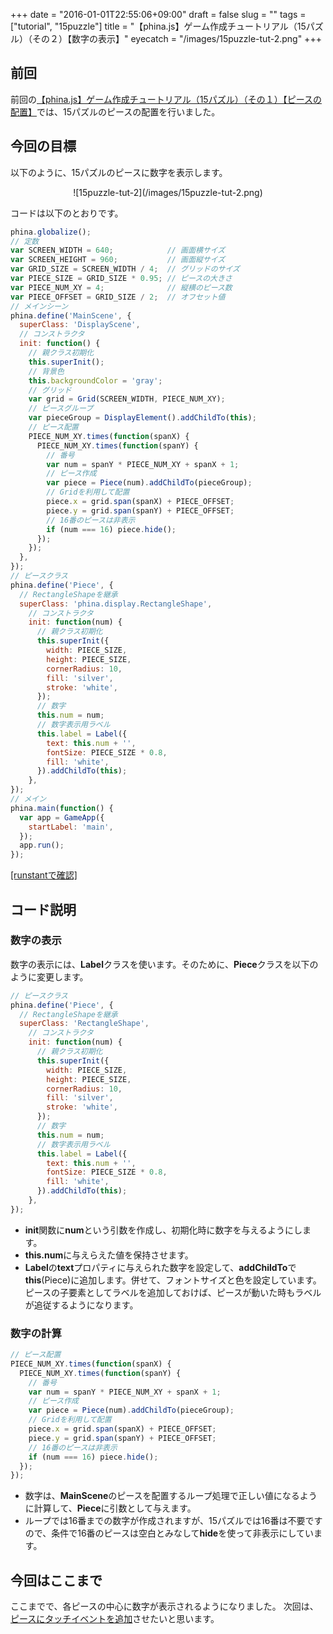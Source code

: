 +++
date = "2016-01-01T22:55:06+09:00"
draft = false
slug = ""
tags = ["tutorial", "15puzzle"]
title = "【phina.js】ゲーム作成チュートリアル（15パズル）（その２）【数字の表示】"
eyecatch = "/images/15puzzle-tut-2.png"
+++

## 前回
前回の[【phina.js】ゲーム作成チュートリアル（15パズル）（その１）【ピースの配置】](http://alkn203.github.io/blog/2015/12/31/15puzzle-tut-01/)では、15パズルのピースの配置を行いました。

## 今回の目標
以下のように、15パズルのピースに数字を表示します。
<center>![15puzzle-tut-2](/images/15puzzle-tut-2.png)</center>

コードは以下のとおりです。

```js
phina.globalize();
// 定数
var SCREEN_WIDTH = 640;            // 画面横サイズ
var SCREEN_HEIGHT = 960;           // 画面縦サイズ
var GRID_SIZE = SCREEN_WIDTH / 4;  // グリッドのサイズ
var PIECE_SIZE = GRID_SIZE * 0.95; // ピースの大きさ
var PIECE_NUM_XY = 4;              // 縦横のピース数
var PIECE_OFFSET = GRID_SIZE / 2;  // オフセット値
// メインシーン
phina.define('MainScene', {
  superClass: 'DisplayScene',
  // コンストラクタ
  init: function() {
    // 親クラス初期化
    this.superInit();
    // 背景色
    this.backgroundColor = 'gray';
    // グリッド
    var grid = Grid(SCREEN_WIDTH, PIECE_NUM_XY);
    // ピースグループ
    var pieceGroup = DisplayElement().addChildTo(this);
    // ピース配置
    PIECE_NUM_XY.times(function(spanX) {
      PIECE_NUM_XY.times(function(spanY) {
        // 番号
        var num = spanY * PIECE_NUM_XY + spanX + 1;
        // ピース作成
        var piece = Piece(num).addChildTo(pieceGroup);
        // Gridを利用して配置
        piece.x = grid.span(spanX) + PIECE_OFFSET;
        piece.y = grid.span(spanY) + PIECE_OFFSET;
        // 16番のピースは非表示
        if (num === 16) piece.hide();
      });
    });
  },
});
// ピースクラス
phina.define('Piece', {
  // RectangleShapeを継承
  superClass: 'phina.display.RectangleShape',
    // コンストラクタ
    init: function(num) {
      // 親クラス初期化
      this.superInit({
        width: PIECE_SIZE,
        height: PIECE_SIZE,
        cornerRadius: 10,
        fill: 'silver',
        stroke: 'white',
      });
      // 数字
      this.num = num;
      // 数字表示用ラベル
      this.label = Label({
        text: this.num + '',
        fontSize: PIECE_SIZE * 0.8,
        fill: 'white',
      }).addChildTo(this);
    },
});
// メイン
phina.main(function() {
  var app = GameApp({
    startLabel: 'main',
  });
  app.run();
});
```
<a href="http://runstant.com/alkn203/projects/7c4b18ba" target="_blank">[runstantで確認]</a>

## コード説明
### 数字の表示
数字の表示には、**Label**クラスを使います。そのために、**Piece**クラスを以下のように変更します。

```js
// ピースクラス
phina.define('Piece', {
  // RectangleShapeを継承
  superClass: 'RectangleShape',
    // コンストラクタ
    init: function(num) {
      // 親クラス初期化
      this.superInit({
        width: PIECE_SIZE,
        height: PIECE_SIZE,
        cornerRadius: 10,
        fill: 'silver',
        stroke: 'white',
      });
      // 数字
      this.num = num;
      // 数字表示用ラベル
      this.label = Label({
        text: this.num + '',
        fontSize: PIECE_SIZE * 0.8,
        fill: 'white',
      }).addChildTo(this);
    },
});
```

* **init**関数に**num**という引数を作成し、初期化時に数字を与えるようにします。
* **this.num**に与えらえた値を保持させます。
* **Label**の**text**プロパティに与えられた数字を設定して、**addChildTo**で**this**(Piece)に追加します。併せて、フォントサイズと色を設定しています。ピースの子要素としてラベルを追加しておけば、ピースが動いた時もラベルが追従するようになります。

### 数字の計算

```js
// ピース配置
PIECE_NUM_XY.times(function(spanX) {
  PIECE_NUM_XY.times(function(spanY) {
    // 番号
    var num = spanY * PIECE_NUM_XY + spanX + 1;
    // ピース作成
    var piece = Piece(num).addChildTo(pieceGroup);
    // Gridを利用して配置
    piece.x = grid.span(spanX) + PIECE_OFFSET;
    piece.y = grid.span(spanY) + PIECE_OFFSET;
    // 16番のピースは非表示
    if (num === 16) piece.hide();
  });
});
```

* 数字は、**MainScene**のピースを配置するループ処理で正しい値になるように計算して、**Piece**に引数として与えます。
* ループでは16番までの数字が作成されますが、15パズルでは16番は不要ですので、条件で16番のピースは空白とみなして**hide**を使って非表示にしています。

## 今回はここまで
ここまでで、各ピースの中心に数字が表示されるようになりました。
次回は、[ピースにタッチイベントを追加](http://alkn203.github.io/blog/2016/01/01/15puzzle-tut-03/)させたいと思います。
